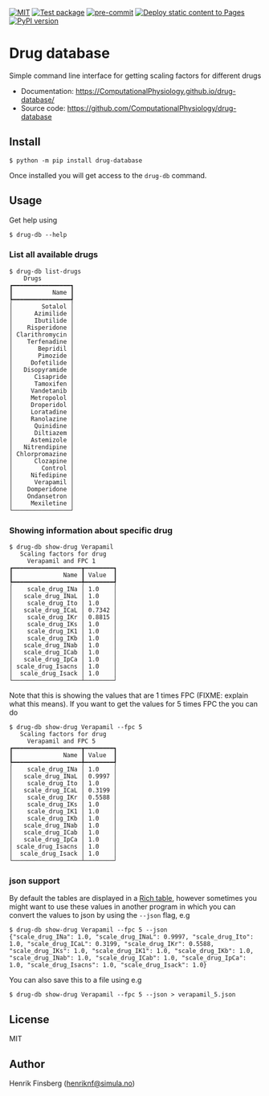 [![MIT](https://img.shields.io/github/license/ComputationalPhysiology/drug-database)](https://github.com/ComputationalPhysiology/drug-database/blob/main/LICENSE)
[![Test package](https://github.com/ComputationalPhysiology/drug-database/actions/workflows/main.yml/badge.svg)](https://github.com/ComputationalPhysiology/drug-database/actions/workflows/main.yml)
[![pre-commit](https://github.com/ComputationalPhysiology/drug-database/actions/workflows/pre-commit.yml/badge.svg)](https://github.com/ComputationalPhysiology/drug-database/actions/workflows/pre-commit.yml)
[![Deploy static content to Pages](https://github.com/ComputationalPhysiology/drug-database/actions/workflows/build_docs.yml/badge.svg)](https://github.com/ComputationalPhysiology/drug-database/actions/workflows/build_docs.yml)
[![PyPI version](https://badge.fury.io/py/drug-database.svg)](https://badge.fury.io/py/drug-database)

# Drug database
Simple command line interface for getting scaling factors for different drugs

- Documentation: https://ComputationalPhysiology.github.io/drug-database/
- Source code: https://github.com/ComputationalPhysiology/drug-database

## Install
```
$ python -m pip install drug-database
```
Once installed you will get access to the `drug-db` command.

## Usage
Get help using
```
$ drug-db --help
```

### List all available drugs
```
$ drug-db list-drugs
    Drugs
┏━━━━━━━━━━━━━━━━┓
┃           Name ┃
┡━━━━━━━━━━━━━━━━┩
│        Sotalol │
│      Azimilide │
│      Ibutilide │
│    Risperidone │
│ Clarithromycin │
│    Terfenadine │
│       Bepridil │
│       Pimozide │
│     Dofetilide │
│   Disopyramide │
│      Cisapride │
│      Tamoxifen │
│     Vandetanib │
│     Metropolol │
│     Droperidol │
│     Loratadine │
│     Ranolazine │
│      Quinidine │
│      Diltiazem │
│     Astemizole │
│   Nitrendipine │
│ Chlorpromazine │
│      Clozapine │
│        Control │
│     Nifedipine │
│      Verapamil │
│    Domperidone │
│    Ondansetron │
│     Mexiletine │
└────────────────┘
```

### Showing information about specific drug
```
$ drug-db show-drug Verapamil
   Scaling factors for drug
     Verapamil and FPC 1
┏━━━━━━━━━━━━━━━━━━━┳━━━━━━━━┓
┃              Name ┃ Value  ┃
┡━━━━━━━━━━━━━━━━━━━╇━━━━━━━━┩
│    scale_drug_INa │ 1.0    │
│   scale_drug_INaL │ 1.0    │
│    scale_drug_Ito │ 1.0    │
│   scale_drug_ICaL │ 0.7342 │
│    scale_drug_IKr │ 0.8815 │
│    scale_drug_IKs │ 1.0    │
│    scale_drug_IK1 │ 1.0    │
│    scale_drug_IKb │ 1.0    │
│   scale_drug_INab │ 1.0    │
│   scale_drug_ICab │ 1.0    │
│   scale_drug_IpCa │ 1.0    │
│ scale_drug_Isacns │ 1.0    │
│  scale_drug_Isack │ 1.0    │
└───────────────────┴────────┘
```

Note that this is showing the values that are 1 times FPC (FIXME: explain what this means). If you want to get the values for 5 times FPC the you can do
```
$ drug-db show-drug Verapamil --fpc 5
   Scaling factors for drug
     Verapamil and FPC 5
┏━━━━━━━━━━━━━━━━━━━┳━━━━━━━━┓
┃              Name ┃ Value  ┃
┡━━━━━━━━━━━━━━━━━━━╇━━━━━━━━┩
│    scale_drug_INa │ 1.0    │
│   scale_drug_INaL │ 0.9997 │
│    scale_drug_Ito │ 1.0    │
│   scale_drug_ICaL │ 0.3199 │
│    scale_drug_IKr │ 0.5588 │
│    scale_drug_IKs │ 1.0    │
│    scale_drug_IK1 │ 1.0    │
│    scale_drug_IKb │ 1.0    │
│   scale_drug_INab │ 1.0    │
│   scale_drug_ICab │ 1.0    │
│   scale_drug_IpCa │ 1.0    │
│ scale_drug_Isacns │ 1.0    │
│  scale_drug_Isack │ 1.0    │
└───────────────────┴────────┘
```

### json support
By default the tables are displayed in a [Rich table](https://rich.readthedocs.io/en/stable/tables.html), however sometimes you might want to use these values in another program in which you can convert the values to json by using the `--json` flag, e.g
```
$ drug-db show-drug Verapamil --fpc 5 --json
{"scale_drug_INa": 1.0, "scale_drug_INaL": 0.9997, "scale_drug_Ito": 1.0, "scale_drug_ICaL": 0.3199, "scale_drug_IKr": 0.5588, "scale_drug_IKs": 1.0, "scale_drug_IK1": 1.0, "scale_drug_IKb": 1.0,
"scale_drug_INab": 1.0, "scale_drug_ICab": 1.0, "scale_drug_IpCa": 1.0, "scale_drug_Isacns": 1.0, "scale_drug_Isack": 1.0}
```
You can also save this to a file using e.g
```
$ drug-db show-drug Verapamil --fpc 5 --json > verapamil_5.json
```


## License
MIT

## Author
Henrik Finsberg (henriknf@simula.no)
